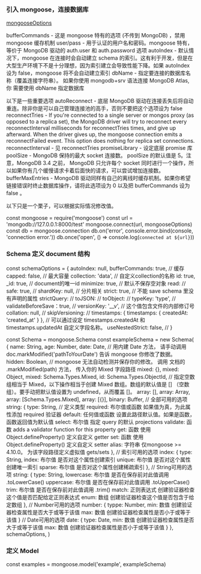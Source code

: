 ### 引入 mongoose，连接数据库

[mongooseOptions](http://mongodb.github.io/node-mongodb-native/2.2/api/MongoClient.html)

bufferCommands - 这是 mongoose 特有的选项 (不传到 MongoDB) ，禁用 mongoose 缓存机制
user/pass - 用于认证的用户名和密码。mongoose 特有，等价于 MongoDB 驱动的 auth.user 和 auth.password 选项
autoIndex - 默认情况下，mongoose 在连接时会自动建立 schema 的索引。这有利于开发，但是在大型生产环境下不是十分理想，因为索引建立会导致性能下降。如果 autoIndex 设为 false，mongoose 将不会自动建立索引
dbName - 指定要连接的数据库名称（覆盖连接字符串）。 如果你使用 mongodb+srv 语法连接 MongoDB Atlas, 你 需要使用 dbName 指定数据库

以下是一些重要选项
autoReconnect - 底层 MongoDB 驱动在连接丢失后将自动重连。除非你是可以自己管理连接池的高手，否则不要把这个选项设为 false
reconnectTries - If you're connected to a single server or mongos proxy (as opposed to a replica set), the MongoDB driver will try to reconnect every reconnectInterval milliseconds for reconnectTries times, and give up afterward. When the driver gives up, the mongoose connection emits a reconnectFailed event. This option does nothing for replica set connections.
reconnectInterval - 见 reconnectTries
promiseLibrary - 设定底层 promise 库
poolSize - MongoDB 保持的最大 socket 连接数。 poolSize 的默认值是 5。注意，MongoDB 3.4 之前， MongoDB 只允许每个 socket 同时进行一个操作，所以如果你有几个缓慢请求卡着后面快的请求，可以尝试增加连接数。
bufferMaxEntries - MongoDB 驱动同样有自己的离线时缓存机制。如果你希望链接错误时终止数据库操作，请将此选项设为 0 以及把 bufferCommands 设为 false 。

以下只是一个栗子，可以根据实际情况修改值。

const mongoose = require('mongoose')
const url = 'mongodb://127.0.0.1:8000/test'
mongoose.connect(url, mongooseOptions)
const db = mongoose.connection
db.on('error', console.error.bind(console, 'connection error.'))
db.once('open', () => console.log(`connected at ${url}`))

### Schema 定义 document 结构

const schemaOptions = {
  autoIndex: null,
  bufferCommands: true, // 缓存
  capped: false, // 最大容量
  collection: 'data', // 自定义collection的名称
  id: true,
  _id: true, // document的唯一id
  minimize: true, // 默认不保存空对象
  read: // 
  safe: true, // 
  shardKey: null, // 分片相关
  strict: true, // 不能 save schema 里没有声明的属性
  strictQuery: // 
  toJSON: // 
  toObject: // 
  typeKey: 'type', // 
  validateBeforeSave：true, // 
  versionKey: '__v', // 这个值包含文件的内部修订号
  collation: null, // 
  skipVersioning: // 
  timestamps: { timestamps: { createdAt: 'created_at' } }, // 可以通过设定 timestamps.createdAt 和 timestamps.updatedAt 自定义字段名称。
  useNestedStrict: false, // 
}

const Schema = mongoose.Schema
const exampleSchema = new Schema(
  {
    name: String,
    age: Number,
    date: Date, // 用内建 Date 方法， 请手动调用 doc.markModified('pathToYourDate') 告诉 mongoose 你修改了数据。
    hidden: Boolean,
    // mongoose 无法自动检测并保存你的修改。 调用 文档的 .markModified(path) 方法， 传入你的 Mixed 字段路径
    mixed: {},
    mixed: Object,
    mixed: Schema.Types.Mixed,
    id: Schema.Types.ObjectId,
    // 指定空数组相当于 Mixed，以下操作相当于创建 Mixed 数组。数组的默认值是 [] （空数组）。要手动把默认值设置为 undefined，从而覆盖 []。
    array: [],
    array: Array,
    array: [Schema.Types.Mixed],
    array: [{}],
    binary: Buffer,
    // 全部可用的选项
    string: {
      type: String, // 定义类型
      required: 布尔值或函数 如果值为真，为此属性添加 required 验证器
      default: 任何值或函数 设置此路径默认值。如果是函数，函数返回值为默认值
      select: 布尔值 指定 query 的默认 projections
      validate: 函数 adds a validator function for this property
      get: 函数 使用 Object.defineProperty() 定义自定义 getter
      set: 函数 使用 Object.defineProperty() 定义自定义 setter
      alias: 字符串 仅mongoose >= 4.10.0。 为该字段路径定义虚拟值 gets/sets
    },
    // 索引可用的选项
    index: {
      type: String,
      index: 布尔值 是否对这个属性创建索引
      unique: 布尔值 是否对这个属性创建唯一索引
      sparse: 布尔值 是否对这个属性创建稀疏索引
    },
    // String可用的选项
    string: {
      type: String,
      lowercase: 布尔值 是否在保存前对此值调用 .toLowerCase()
      uppercase: 布尔值 是否在保存前对此值调用 .toUpperCase()
      trim: 布尔值 是否在保存前对此值调用 .trim()
      match: 正则表达式 创建验证器检查这个值是否匹配给定正则表达式
      enum: 数组 创建验证器检查这个值是否包含于给定数组
    },
    // Number可用的选项
    number: {
      typpe: Number,
      min: 数值 创建验证器检查属性是否大于或等于该值
      max: 数值 创建验证器检查属性是否小于或等于该值
    }
    // Date可用的选项
    date: {
      type: Date,
      min: 数值 创建验证器检查属性是否大于或等于该值
      max: 数值 创建验证器检查属性是否小于或等于该值
    }
  },
  schemaOptions,
)

### 定义 Model

const examples = mongoose.model('example', exampleSchema)
